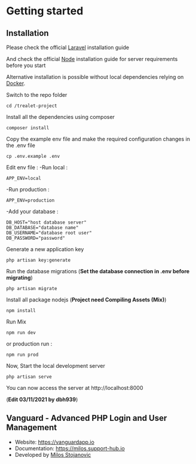 # Getting started

## Installation

Please check the official [Laravel](https://laravel.com/docs/7.x/installation#installation) installation guide 

And check the official [Node](https://https://nodejs.org/en/docs/) installation guide for server requirements before you start 

Alternative installation is possible without local dependencies relying on [Docker](#docker). 

Switch to the repo folder

    cd /trealet-project

Install all the dependencies using composer

    composer install

Copy the example env file and make the required configuration changes in the .env file

    cp .env.example .env

Edit env file :
-Run local : 

    APP_ENV=local

-Run production :

    APP_ENV=production

-Add your database : 

    DB_HOST="host database server"
    DB_DATABASE="database name"
    DB_USERNAME="database root user"
    DB_PASSWORD="password"

Generate a new application key

    php artisan key:generate

Run the database migrations (**Set the database connection in .env before migrating**)

    php artisan migrate

Install all package nodejs (**Project need Compiling Assets (Mix)**)

    npm install

Run Mix

    npm run dev

or production run :

    npm run prod 

Now, Start the local development server

    php artisan serve

You can now access the server at http://localhost:8000


(**Edit 03/11/2021 by dbh939**)

## Vanguard - Advanced PHP Login and User Management

- Website: https://vanguardapp.io
- Documentation: https://milos.support-hub.io
- Developed by [Milos Stojanovic](https://mstojanovic.net)